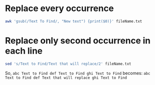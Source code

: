 # Replace every occurrence

```bash
awk 'gsub(/Text To Find/, "New text") {print($0)}' fileName.txt
```

# Replace only second occurrence in each line

```bash
sed 's/Text to Find/Text that will replace/2' fileName.txt
```

So, `abc Text to Find def Text to Find ghi Text to Find` becomes:
`abc Text to Find def Text that will replace ghi Text to Find`